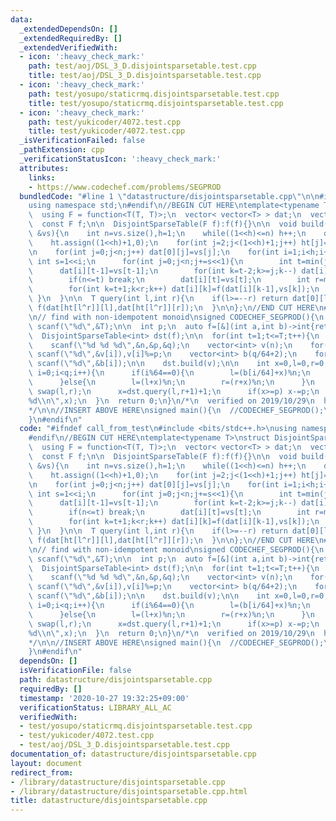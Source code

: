 ```yaml
---
data:
  _extendedDependsOn: []
  _extendedRequiredBy: []
  _extendedVerifiedWith:
  - icon: ':heavy_check_mark:'
    path: test/aoj/DSL_3_D.disjointsparsetable.test.cpp
    title: test/aoj/DSL_3_D.disjointsparsetable.test.cpp
  - icon: ':heavy_check_mark:'
    path: test/yosupo/staticrmq.disjointsparsetable.test.cpp
    title: test/yosupo/staticrmq.disjointsparsetable.test.cpp
  - icon: ':heavy_check_mark:'
    path: test/yukicoder/4072.test.cpp
    title: test/yukicoder/4072.test.cpp
  _isVerificationFailed: false
  _pathExtension: cpp
  _verificationStatusIcon: ':heavy_check_mark:'
  attributes:
    links:
    - https://www.codechef.com/problems/SEGPROD
  bundledCode: "#line 1 \"datastructure/disjointsparsetable.cpp\"\n\n#include <bits/stdc++.h>\n\
    using namespace std;\n#endif\n//BEGIN CUT HERE\ntemplate<typename T>\nstruct DisjointSparseTable{\n\
    \  using F = function<T(T, T)>;\n  vector< vector<T> > dat;\n  vector<int> ht;\n\
    \  const F f;\n\n  DisjointSparseTable(F f):f(f){}\n\n  void build(const vector<T>\
    \ &vs){\n    int n=vs.size(),h=1;\n    while((1<<h)<=n) h++;\n    dat.assign(h,vector<T>(n));\n\
    \    ht.assign((1<<h)+1,0);\n    for(int j=2;j<(1<<h)+1;j++) ht[j]=ht[j>>1]+1;\n\
    \n    for(int j=0;j<n;j++) dat[0][j]=vs[j];\n    for(int i=1;i<h;i++){\n     \
    \ int s=1<<i;\n      for(int j=0;j<n;j+=s<<1){\n        int t=min(j+s,n);\n  \
    \      dat[i][t-1]=vs[t-1];\n        for(int k=t-2;k>=j;k--) dat[i][k]=f(vs[k],dat[i][k+1]);\n\
    \        if(n<=t) break;\n        dat[i][t]=vs[t];\n        int r=min(t+s,n);\n\
    \        for(int k=t+1;k<r;k++) dat[i][k]=f(dat[i][k-1],vs[k]);\n      }\n   \
    \ }\n  }\n\n  T query(int l,int r){\n    if(l>=--r) return dat[0][l];\n    return\
    \ f(dat[ht[l^r]][l],dat[ht[l^r]][r]);\n  }\n\n};\n//END CUT HERE\n#ifndef call_from_test\n\
    \n// find with non-idempotent monoid\nsigned CODECHEF_SEGPROD(){\n  int T;\n \
    \ scanf(\"%d\",&T);\n\n  int p;\n  auto f=[&](int a,int b)->int{return (long long)a*b%p;};\n\
    \  DisjointSparseTable<int> dst(f);\n\n  for(int t=1;t<=T;t++){\n    int n,q;\n\
    \    scanf(\"%d %d %d\",&n,&p,&q);\n    vector<int> v(n);\n    for(int i=0;i<n;i++)\
    \ scanf(\"%d\",&v[i]),v[i]%=p;\n    vector<int> b(q/64+2);\n    for(int i=0;i<(q/64+2);i++)\
    \ scanf(\"%d\",&b[i]);\n\n    dst.build(v);\n\n    int x=0,l=0,r=0;\n    for(int\
    \ i=0;i<q;i++){\n      if(i%64==0){\n        l=(b[i/64]+x)%n;\n        r=(b[i/64+1]+x)%n;\n\
    \      }else{\n        l=(l+x)%n;\n        r=(r+x)%n;\n      }\n      if(l>r)\
    \ swap(l,r);\n      x=dst.query(l,r+1)+1;\n      if(x>=p) x-=p;\n    }\n    printf(\"\
    %d\\n\",x);\n  }\n  return 0;\n}\n/*\n  verified on 2019/10/29\n  https://www.codechef.com/problems/SEGPROD\n\
    */\n\n//INSERT ABOVE HERE\nsigned main(){\n  //CODECHEF_SEGPROD();\n  return 0;\n\
    }\n#endif\n"
  code: "#ifndef call_from_test\n#include <bits/stdc++.h>\nusing namespace std;\n\
    #endif\n//BEGIN CUT HERE\ntemplate<typename T>\nstruct DisjointSparseTable{\n\
    \  using F = function<T(T, T)>;\n  vector< vector<T> > dat;\n  vector<int> ht;\n\
    \  const F f;\n\n  DisjointSparseTable(F f):f(f){}\n\n  void build(const vector<T>\
    \ &vs){\n    int n=vs.size(),h=1;\n    while((1<<h)<=n) h++;\n    dat.assign(h,vector<T>(n));\n\
    \    ht.assign((1<<h)+1,0);\n    for(int j=2;j<(1<<h)+1;j++) ht[j]=ht[j>>1]+1;\n\
    \n    for(int j=0;j<n;j++) dat[0][j]=vs[j];\n    for(int i=1;i<h;i++){\n     \
    \ int s=1<<i;\n      for(int j=0;j<n;j+=s<<1){\n        int t=min(j+s,n);\n  \
    \      dat[i][t-1]=vs[t-1];\n        for(int k=t-2;k>=j;k--) dat[i][k]=f(vs[k],dat[i][k+1]);\n\
    \        if(n<=t) break;\n        dat[i][t]=vs[t];\n        int r=min(t+s,n);\n\
    \        for(int k=t+1;k<r;k++) dat[i][k]=f(dat[i][k-1],vs[k]);\n      }\n   \
    \ }\n  }\n\n  T query(int l,int r){\n    if(l>=--r) return dat[0][l];\n    return\
    \ f(dat[ht[l^r]][l],dat[ht[l^r]][r]);\n  }\n\n};\n//END CUT HERE\n#ifndef call_from_test\n\
    \n// find with non-idempotent monoid\nsigned CODECHEF_SEGPROD(){\n  int T;\n \
    \ scanf(\"%d\",&T);\n\n  int p;\n  auto f=[&](int a,int b)->int{return (long long)a*b%p;};\n\
    \  DisjointSparseTable<int> dst(f);\n\n  for(int t=1;t<=T;t++){\n    int n,q;\n\
    \    scanf(\"%d %d %d\",&n,&p,&q);\n    vector<int> v(n);\n    for(int i=0;i<n;i++)\
    \ scanf(\"%d\",&v[i]),v[i]%=p;\n    vector<int> b(q/64+2);\n    for(int i=0;i<(q/64+2);i++)\
    \ scanf(\"%d\",&b[i]);\n\n    dst.build(v);\n\n    int x=0,l=0,r=0;\n    for(int\
    \ i=0;i<q;i++){\n      if(i%64==0){\n        l=(b[i/64]+x)%n;\n        r=(b[i/64+1]+x)%n;\n\
    \      }else{\n        l=(l+x)%n;\n        r=(r+x)%n;\n      }\n      if(l>r)\
    \ swap(l,r);\n      x=dst.query(l,r+1)+1;\n      if(x>=p) x-=p;\n    }\n    printf(\"\
    %d\\n\",x);\n  }\n  return 0;\n}\n/*\n  verified on 2019/10/29\n  https://www.codechef.com/problems/SEGPROD\n\
    */\n\n//INSERT ABOVE HERE\nsigned main(){\n  //CODECHEF_SEGPROD();\n  return 0;\n\
    }\n#endif\n"
  dependsOn: []
  isVerificationFile: false
  path: datastructure/disjointsparsetable.cpp
  requiredBy: []
  timestamp: '2020-10-27 19:32:25+09:00'
  verificationStatus: LIBRARY_ALL_AC
  verifiedWith:
  - test/yosupo/staticrmq.disjointsparsetable.test.cpp
  - test/yukicoder/4072.test.cpp
  - test/aoj/DSL_3_D.disjointsparsetable.test.cpp
documentation_of: datastructure/disjointsparsetable.cpp
layout: document
redirect_from:
- /library/datastructure/disjointsparsetable.cpp
- /library/datastructure/disjointsparsetable.cpp.html
title: datastructure/disjointsparsetable.cpp
---
```

